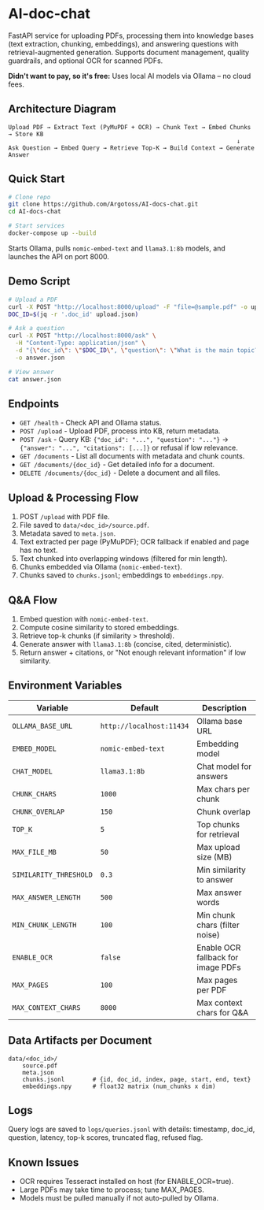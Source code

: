 # AI-doc-chat

FastAPI service for uploading PDFs, processing them into knowledge bases (text extraction, chunking, embeddings), and answering questions with retrieval-augmented generation. Supports document management, quality guardrails, and optional OCR for scanned PDFs.

**Didn't want to pay, so it's free:** Uses local AI models via Ollama – no cloud fees.

## Architecture Diagram

```
Upload PDF → Extract Text (PyMuPDF + OCR) → Chunk Text → Embed Chunks → Store KB
                                                                 ↓
Ask Question → Embed Query → Retrieve Top-K → Build Context → Generate Answer
```

## Quick Start
```bash
# Clone repo
git clone https://github.com/Argotoss/AI-docs-chat.git
cd AI-docs-chat

# Start services
docker-compose up --build
```

Starts Ollama, pulls `nomic-embed-text` and `llama3.1:8b` models, and launches the API on port 8000.

## Demo Script
```bash
# Upload a PDF
curl -X POST "http://localhost:8000/upload" -F "file=@sample.pdf" -o upload.json
DOC_ID=$(jq -r '.doc_id' upload.json)

# Ask a question
curl -X POST "http://localhost:8000/ask" \
  -H "Content-Type: application/json" \
  -d "{\"doc_id\": \"$DOC_ID\", \"question\": \"What is the main topic?\"}" \
  -o answer.json

# View answer
cat answer.json
```

## Endpoints
- `GET /health` - Check API and Ollama status.
- `POST /upload` - Upload PDF, process into KB, return metadata.
- `POST /ask` - Query KB: `{"doc_id": "...", "question": "..."}` → `{"answer": "...", "citations": [...]}` or refusal if low relevance.
- `GET /documents` - List all documents with metadata and chunk counts.
- `GET /documents/{doc_id}` - Get detailed info for a document.
- `DELETE /documents/{doc_id}` - Delete a document and all files.

## Upload & Processing Flow
1. POST `/upload` with PDF file.
2. File saved to `data/<doc_id>/source.pdf`.
3. Metadata saved to `meta.json`.
4. Text extracted per page (PyMuPDF); OCR fallback if enabled and page has no text.
5. Text chunked into overlapping windows (filtered for min length).
6. Chunks embedded via Ollama (`nomic-embed-text`).
7. Chunks saved to `chunks.jsonl`; embeddings to `embeddings.npy`.

## Q&A Flow
1. Embed question with `nomic-embed-text`.
2. Compute cosine similarity to stored embeddings.
3. Retrieve top-k chunks (if similarity > threshold).
4. Generate answer with `llama3.1:8b` (concise, cited, deterministic).
5. Return answer + citations, or "Not enough relevant information" if low similarity.

## Environment Variables
| Variable | Default | Description |
|----------|---------|-------------|
| `OLLAMA_BASE_URL` | `http://localhost:11434` | Ollama base URL |
| `EMBED_MODEL` | `nomic-embed-text` | Embedding model |
| `CHAT_MODEL` | `llama3.1:8b` | Chat model for answers |
| `CHUNK_CHARS` | `1000` | Max chars per chunk |
| `CHUNK_OVERLAP` | `150` | Chunk overlap |
| `TOP_K` | `5` | Top chunks for retrieval |
| `MAX_FILE_MB` | `50` | Max upload size (MB) |
| `SIMILARITY_THRESHOLD` | `0.3` | Min similarity to answer |
| `MAX_ANSWER_LENGTH` | `500` | Max answer words |
| `MIN_CHUNK_LENGTH` | `100` | Min chunk chars (filter noise) |
| `ENABLE_OCR` | `false` | Enable OCR fallback for image PDFs |
| `MAX_PAGES` | `100` | Max pages per PDF |
| `MAX_CONTEXT_CHARS` | `8000` | Max context chars for Q&A |

## Data Artifacts per Document
```
data/<doc_id>/
	source.pdf
	meta.json
	chunks.jsonl        # {id, doc_id, index, page, start, end, text}
	embeddings.npy      # float32 matrix (num_chunks x dim)
```

## Logs
Query logs are saved to `logs/queries.jsonl` with details: timestamp, doc_id, question, latency, top-k scores, truncated flag, refused flag.

## Known Issues
- OCR requires Tesseract installed on host (for ENABLE_OCR=true).
- Large PDFs may take time to process; tune MAX_PAGES.
- Models must be pulled manually if not auto-pulled by Ollama.

